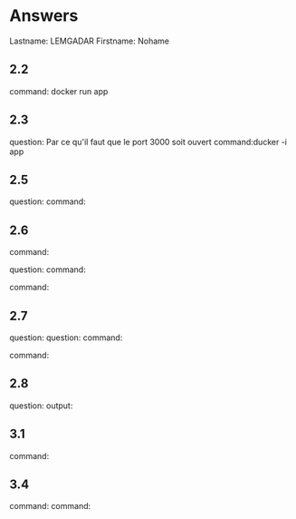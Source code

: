 # Answers

Lastname: LEMGADAR
Firstname: Nohame

## 2.2
command: docker run app

## 2.3
question: Par ce qu'il faut que le port 3000 soit ouvert
command:ducker -i app

## 2.5
question:
command:

## 2.6
command:

question:
command:

command:

## 2.7
question:
question:
command:

command:

## 2.8
question:
output:

## 3.1
command:

## 3.4
command:
command:

